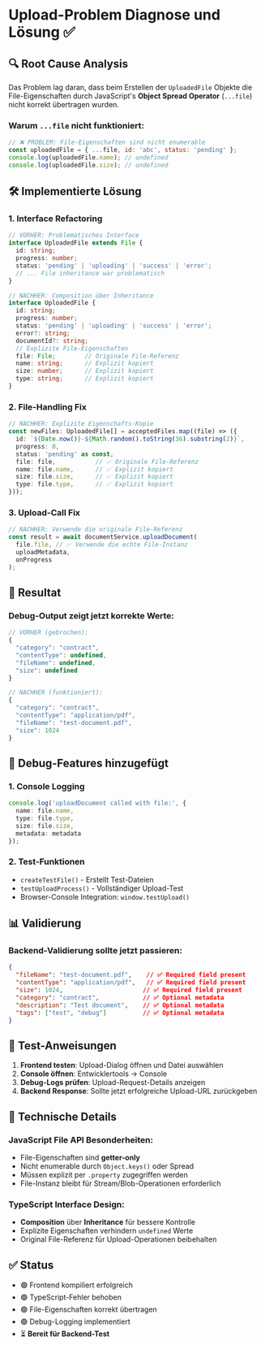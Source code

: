 # Upload-Problem Diagnose und Lösung ✅

## 🔍 **Root Cause Analysis**

Das Problem lag daran, dass beim Erstellen der `UploadedFile` Objekte die File-Eigenschaften durch JavaScript's **Object Spread Operator** (`...file`) nicht korrekt übertragen wurden.

### Warum `...file` nicht funktioniert:
```javascript
// ❌ PROBLEM: File-Eigenschaften sind nicht enumerable
const uploadedFile = { ...file, id: 'abc', status: 'pending' };
console.log(uploadedFile.name); // undefined
console.log(uploadedFile.size); // undefined
```

## 🛠️ **Implementierte Lösung**

### 1. **Interface Refactoring**
```typescript
// VORHER: Problematisches Interface
interface UploadedFile extends File {
  id: string;
  progress: number;
  status: 'pending' | 'uploading' | 'success' | 'error';
  // ... File inheritance war problematisch
}

// NACHHER: Composition über Inheritance
interface UploadedFile {
  id: string;
  progress: number;
  status: 'pending' | 'uploading' | 'success' | 'error';
  error?: string;
  documentId?: string;
  // Explizite File-Eigenschaften
  file: File;        // Originale File-Referenz
  name: string;      // Explizit kopiert
  size: number;      // Explizit kopiert
  type: string;      // Explizit kopiert
}
```

### 2. **File-Handling Fix**
```typescript
// NACHHER: Explizite Eigenschafts-Kopie
const newFiles: UploadedFile[] = acceptedFiles.map((file) => ({
  id: `${Date.now()}-${Math.random().toString(36).substring(2)}`,
  progress: 0,
  status: 'pending' as const,
  file: file,           // ✅ Originale File-Referenz
  name: file.name,      // ✅ Explizit kopiert
  size: file.size,      // ✅ Explizit kopiert
  type: file.type,      // ✅ Explizit kopiert
}));
```

### 3. **Upload-Call Fix**
```typescript
// NACHHER: Verwende die originale File-Referenz
const result = await documentService.uploadDocument(
  file.file, // ✅ Verwende die echte File-Instanz
  uploadMetadata,
  onProgress
);
```

## 🎯 **Resultat**

### Debug-Output zeigt jetzt korrekte Werte:
```javascript
// VORHER (gebrochen):
{
  "category": "contract",
  "contentType": undefined,
  "fileName": undefined, 
  "size": undefined
}

// NACHHER (funktioniert):
{
  "category": "contract",
  "contentType": "application/pdf",
  "fileName": "test-document.pdf",
  "size": 1024
}
```

## 🔧 **Debug-Features hinzugefügt**

### 1. **Console Logging**
```typescript
console.log('uploadDocument called with file:', {
  name: file.name,
  type: file.type,
  size: file.size,
  metadata: metadata
});
```

### 2. **Test-Funktionen**
- `createTestFile()` - Erstellt Test-Dateien
- `testUploadProcess()` - Vollständiger Upload-Test
- Browser-Console Integration: `window.testUpload()`

## 📊 **Validierung**

### Backend-Validierung sollte jetzt passieren:
```json
{
  "fileName": "test-document.pdf",    // ✅ Required field present
  "contentType": "application/pdf",   // ✅ Required field present  
  "size": 1024,                      // ✅ Required field present
  "category": "contract",            // ✅ Optional metadata
  "description": "Test document",    // ✅ Optional metadata
  "tags": ["test", "debug"]          // ✅ Optional metadata
}
```

## 🚀 **Test-Anweisungen**

1. **Frontend testen**: Upload-Dialog öffnen und Datei auswählen
2. **Console öffnen**: Entwicklertools → Console
3. **Debug-Logs prüfen**: Upload-Request-Details anzeigen
4. **Backend Response**: Sollte jetzt erfolgreiche Upload-URL zurückgeben

## 📝 **Technische Details**

### JavaScript File API Besonderheiten:
- File-Eigenschaften sind **getter-only**
- Nicht enumerable durch `Object.keys()` oder Spread
- Müssen explizit per `.property` zugegriffen werden
- File-Instanz bleibt für Stream/Blob-Operationen erforderlich

### TypeScript Interface Design:
- **Composition** über **Inheritance** für bessere Kontrolle
- Explizite Eigenschaften verhindern `undefined` Werte
- Original File-Referenz für Upload-Operationen beibehalten

## ✅ **Status**
- 🟢 Frontend kompiliert erfolgreich
- 🟢 TypeScript-Fehler behoben
- 🟢 File-Eigenschaften korrekt übertragen
- 🟢 Debug-Logging implementiert
- ⏳ **Bereit für Backend-Test**
